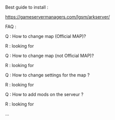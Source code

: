 Best guide to install : 

https://gameservermanagers.com/lgsm/arkserver/

FAQ : 

Q : How to change map (Official MAP)?

R : looking for

Q : How to change map (not Official MAP)?

R : looking for

Q : How to change settings for the map ?

R : looking for

Q : How to add mods on the serveur ?

R : looking for

...






